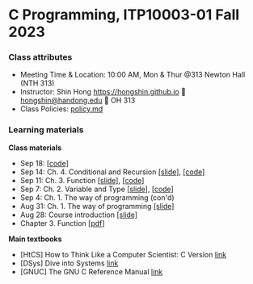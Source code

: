 # C Programming, ITP10003-01 Fall 2023 #

### Class attributes ###
* Meeting Time & Location: 10:00 AM, Mon & Thur @313 Newton Hall (NTH 313)
* Instructor: Shin Hong https://hongshin.github.io :e-mail: hongshin@handong.edu :door: OH 313
* Class Policies: [policy.md](policy.md)

### Learning materials ###

**Class materials**

* Sep 18: [\[code\]](examples/Sep18)
* Sep 14: Ch. 4. Conditional and Recursion [\[slide\]](notes/chapter4+5.pdf), [\[code\]](examples/Sep14)
* Sep 11: Ch. 3. Function [\[slide\]](notes/chapter3.pdf), [\[code\]](examples/Sep11)
* Sep 7: Ch. 2. Variable and Type [\[slide\]](notes/chapter2.pdf), [\[code\]](examples/Sep7)
* Sep 4: Ch. 1. The way of programming (con'd)
* Aug 31: Ch. 1. The way of programming [\[slide\]](notes/chapter1.pdf)
* Aug 28: Course introduction [\[slide\]](notes/course+intro.pdf)
* Chapter 3. Function [\[pdf\]](notes/chapter3.pdf) 

**Main textbooks**

* [HtCS] How to Think Like a Computer Scientist: C Version [link](https://github.com/tscheffl/ThinkC/blob/master/PDF/Think-C.pdf)
* [DSys] Dive into Systems [link](https://diveintosystems.org)
* [GNUC] The GNU C Reference Manual [link](https://www.gnu.org/software/gnu-c-manual/gnu-c-manual.html)


